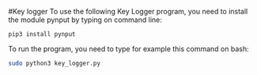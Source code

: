 #Key logger
To use the following Key Logger program, you need to install
the module pynput by typing on command line:
```
pip3 install pynput
```
To run the program, you need to type for example this command on bash:
```bash
sudo python3 key_logger.py 
```
